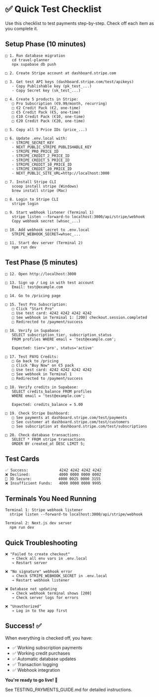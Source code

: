 # ✅ Quick Test Checklist

Use this checklist to test payments step-by-step. Check off each item as you complete it.

## Setup Phase (10 minutes)

```
□ 1. Run database migration
   cd travel-planner
   npx supabase db push

□ 2. Create Stripe account at dashboard.stripe.com

□ 3. Get test API keys (dashboard.stripe.com/test/apikeys)
   - Copy Publishable key (pk_test_...)
   - Copy Secret key (sk_test_...)

□ 4. Create 5 products in Stripe:
   □ Pro Subscription (€9.99/month, recurring)
   □ €2 Credit Pack (€2, one-time)
   □ €5 Credit Pack (€5, one-time)
   □ €10 Credit Pack (€10, one-time)
   □ €20 Credit Pack (€20, one-time)

□ 5. Copy all 5 Price IDs (price_...)

□ 6. Update .env.local with:
   - STRIPE_SECRET_KEY
   - NEXT_PUBLIC_STRIPE_PUBLISHABLE_KEY
   - STRIPE_PRO_PRICE_ID
   - STRIPE_CREDIT_2_PRICE_ID
   - STRIPE_CREDIT_5_PRICE_ID
   - STRIPE_CREDIT_10_PRICE_ID
   - STRIPE_CREDIT_20_PRICE_ID
   - NEXT_PUBLIC_SITE_URL=http://localhost:3000

□ 7. Install Stripe CLI
   scoop install stripe (Windows)
   brew install stripe (Mac)

□ 8. Login to Stripe CLI
   stripe login

□ 9. Start webhook listener (Terminal 1)
   stripe listen --forward-to localhost:3000/api/stripe/webhook
   Copy webhook secret (whsec_...)

□ 10. Add webhook secret to .env.local
   STRIPE_WEBHOOK_SECRET=whsec_...

□ 11. Start dev server (Terminal 2)
   npm run dev
```

## Test Phase (5 minutes)

```
□ 12. Open http://localhost:3000

□ 13. Sign up / Log in with test account
   Email: test@example.com

□ 14. Go to /pricing page

□ 15. Test Pro Subscription:
   □ Click "Start Pro"
   □ Use test card: 4242 4242 4242 4242
   □ See webhook in Terminal 1: [200] checkout.session.completed
   □ Redirected to /payment/success
   
□ 16. Verify in Supabase:
   SELECT subscription_tier, subscription_status 
   FROM profiles WHERE email = 'test@example.com';
   
   Expected: tier='pro', status='active'

□ 17. Test PAYG Credits:
   □ Go back to /pricing
   □ Click "Buy Now" on €5 pack
   □ Use test card: 4242 4242 4242 4242
   □ See webhook in Terminal 1
   □ Redirected to /payment/success

□ 18. Verify credits in Supabase:
   SELECT credits_balance FROM profiles 
   WHERE email = 'test@example.com';
   
   Expected: credits_balance = 5.00

□ 19. Check Stripe Dashboard:
   □ See payments at dashboard.stripe.com/test/payments
   □ See customer at dashboard.stripe.com/test/customers
   □ See subscription at dashboard.stripe.com/test/subscriptions

□ 20. Check database transactions:
   SELECT * FROM stripe_transactions 
   ORDER BY created_at DESC LIMIT 5;
```

## Test Cards

```
✅ Success:              4242 4242 4242 4242
❌ Declined:             4000 0000 0000 0002  
🔐 3D Secure:            4000 0025 0000 3155
❌ Insufficient Funds:   4000 0000 0000 9995
```

## Terminals You Need Running

```
Terminal 1: Stripe webhook listener
  stripe listen --forward-to localhost:3000/api/stripe/webhook

Terminal 2: Next.js dev server
  npm run dev
```

## Quick Troubleshooting

```
❌ "Failed to create checkout"
   → Check all env vars in .env.local
   → Restart server

❌ "No signature" webhook error
   → Check STRIPE_WEBHOOK_SECRET in .env.local
   → Restart webhook listener

❌ Database not updating
   → Check webhook terminal shows [200]
   → Check server logs for errors

❌ "Unauthorized"
   → Log in to the app first
```

## Success! ✅

When everything is checked off, you have:
- ✅ Working subscription payments
- ✅ Working credit purchases  
- ✅ Automatic database updates
- ✅ Transaction logging
- ✅ Webhook integration

**You're ready to go live! 🚀**

See TESTING_PAYMENTS_GUIDE.md for detailed instructions.





